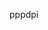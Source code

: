 <span data-ttu-id="cbdad-101">ppp</span><span class="sxs-lookup"><span data-stu-id="cbdad-101">dpi</span></span>